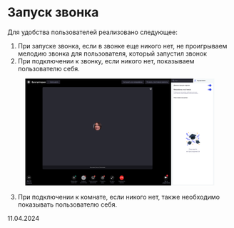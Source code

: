 # Запуск звонка

Для удобства пользователей реализовано следующее:

1. При запуске звонка, если в звонке еще никого нет, не проигрываем мелодию звонка для пользователя, который запустил звонок
2. При подключении к звонку, если никого нет, показываем пользователю себя.

<figure><img src="../../.gitbook/assets/image (71).png" alt=""><figcaption></figcaption></figure>

3. При подключении к комнате, если никого нет, также необходимо показывать пользователю себя.

11.04.2024
